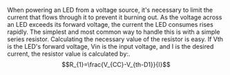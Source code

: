 
When powering an LED from a voltage source, it's necessary to limit the current that flows through it to prevent it burning out. As the voltage across an LED exceeds its forward voltage, the current the LED consumes rises rapidly. The simplest and most common way to handle this is with a simple series resistor.
Calculating the necessary value of the resistor is easy. If Vth is the LED's forward voltage, Vin is the input voltage, and I is the desired current, the resistor value is calculated by:.
$$R_{1}=\frac{V_{CC}-V_{th-D1}}{I}$$
